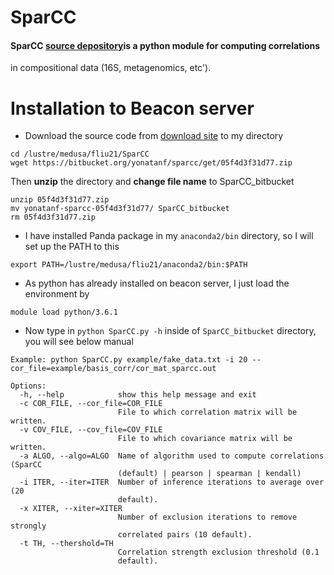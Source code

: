 #   SparCC 

#### SparCC [source depository](https://bitbucket.org/yonatanf/sparcc)is a python module for computing correlations
in compositional data (16S, metagenomics, etc').

# Installation to Beacon server
* Download the source code from [download site](https://bitbucket.org/yonatanf/sparcc/get/05f4d3f31d77.zip) to my directory
```
cd /lustre/medusa/fliu21/SparCC
wget https://bitbucket.org/yonatanf/sparcc/get/05f4d3f31d77.zip
```
Then **unzip** the directory and **change file name** to SparCC\_bitbucket

```
unzip 05f4d3f31d77.zip
mv yonatanf-sparcc-05f4d3f31d77/ SparCC_bitbucket
rm 05f4d3f31d77.zip
```
* I have installed Panda package in my ``anaconda2/bin`` directory, so I will set up the PATH to this 
```
export PATH=/lustre/medusa/fliu21/anaconda2/bin:$PATH
```
* As python has already installed on beacon server, I just load the environment by
```
module load python/3.6.1
```
* Now type in ``python SparCC.py -h`` inside of ``SparCC_bitbucket`` directory, you will see below manual

```
Example: python SparCC.py example/fake_data.txt -i 20 --cor_file=example/basis_corr/cor_mat_sparcc.out

Options:
  -h, --help            show this help message and exit
  -c COR_FILE, --cor_file=COR_FILE
                        File to which correlation matrix will be written.
  -v COV_FILE, --cov_file=COV_FILE
                        File to which covariance matrix will be written.
  -a ALGO, --algo=ALGO  Name of algorithm used to compute correlations (SparCC
                        (default) | pearson | spearman | kendall)
  -i ITER, --iter=ITER  Number of inference iterations to average over (20
                        default).
  -x XITER, --xiter=XITER
                        Number of exclusion iterations to remove strongly
                        correlated pairs (10 default).
  -t TH, --thershold=TH
                        Correlation strength exclusion threshold (0.1
                        default).

```
